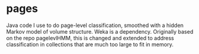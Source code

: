 pages
=====

Java code I use to do page-level classification, smoothed with a hidden Markov model of volume structure. Weka is a dependency. Originally based on the repo pagelevlHMM, this is changed and extended to address classification in collections that are much too large to fit in memory.
